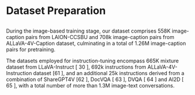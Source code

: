 # Dataset Preparation

## 

During the image-based training stage, our dataset comprises 558K image-caption pairs
from LAION-CCSBU and 708k image-caption pairs from ALLaVA-4V-Caption dataset,
culminating in a total of 1.26M image-caption pairs for pretraining.



The datasets employed for
instruction-tuning encompass 665K mixture dataset from LLaVA-Instruct [ 30 ], 692k instructions from
ALLaVA-4V-Instruction dataset [61 ], and an additional 25k instructions derived from a combination
of ShareGPT4V [62 ], DocVQA [ 63 ], DVQA [ 64 ] and AI2D [ 65 ], with a total number of more
than 1.3M image-text conversations.